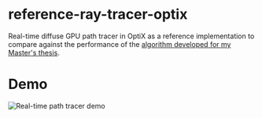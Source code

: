 # reference-ray-tracer-optix
Real-time diffuse GPU path tracer in OptiX as a reference implementation to compare against the performance of the [algorithm developed for my Master's thesis](https://github.com/Jentuuh/scalable-coherent-path-tracing).

# Demo
![Real-time path tracer demo](./ref_path_tracer.gif?raw=true "Real-time path tracer demo")
